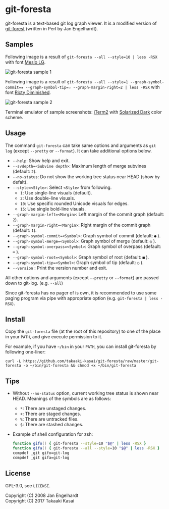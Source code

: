 # git-foresta

git-foresta is a text-based git log graph viewer.
It is a modified version of [git-forest](http://inai.de/projects/hxtools/) (written in Perl by Jan Engelhardt).

## Samples

Following image is a result of
`git-foresta --all --style=10 | less -RSX`
with font [Meslo LG](https://github.com/andreberg/Meslo-Font).

![git-foresta sample 1](https://raw.githubusercontent.com/takaaki-kasai/git-foresta/assets/zzz_git-foresta-sample1.png "git-foresta sample 1")

Following image is a result of
`git-foresta --all --style=1 --graph-symbol-commit=★ --graph-symbol-tip=☆ --graph-margin-right=2 | less -RSX`
with font [Ricty Diminished](https://github.com/edihbrandon/RictyDiminished).

![git-foresta sample 2](https://raw.githubusercontent.com/takaaki-kasai/git-foresta/assets/zzz_git-foresta-sample2.png "git-foresta sample 2")

Terminal emulator of sample screenshots: [iTerm2](https://www.iterm2.com/)
with [Solarized Dark](https://github.com/altercation/solarized/tree/master/iterm2-colors-solarized) color scheme.

## Usage

The command `git-foresta` can take same options and arguments as `git log` (except `--pretty` or `--format`).
It can take additional options below.

* `--help`: Show help and exit.
* `--svdepth=<Subvine depth>`: Maximum length of merge subvines (default: `2`).
* `--no-status`: Do not show the working tree status near HEAD (show by defalt).
* `--style=<Style>`: Select `<Style>` from following.
  - `1`: Use single-line visuals (default).
  - `2`: Use double-line visuals.
  - `10`: Use specific rounded Unicode visuals for edges.
  - `15`: Use single bold-line visuals.
* `--graph-margin-left=<Margin>`: Left margin of the commit graph (default: `2`).
* `--graph-margin-right=<Margin>`: Right margin of the commit graph (default: `1`).
* `--graph-symbol-commit=<Symbol>`: Graph symbol of commit (default: `●` ).
* `--graph-symbol-merge=<Symbol>`: Graph symbol of merge (default: `◎` ).
* `--graph-symbol-overpass=<Symbol>`: Graph symbol of overpass (default: `═` ).
* `--graph-symbol-root=<Symbol>`: Graph symbol of root (default: `■` ).
* `--graph-symbol-tip=<Symbol>`: Graph symbol of tip (default: `○` ).
* `--version` : Print the version number and exit.

All other options and arguments (except `--pretty` or `--format`) are passed down to git-log. (e.g. `--all`)

Since git-foresta has no pager of is own, it is recommended to use some paging program
via pipe with appropriate option (e.g. `git-foresta | less -RSX`).

## Install

Copy the `git-foresta` file (at the root of this repository) to one of the place in your `PATH`,
and give execute permission to it.

For example, if you have `~/bin` in your `PATH`, you can install git-foresta by following one-liner:

```
curl -L https://github.com/takaaki-kasai/git-foresta/raw/master/git-foresta -o ~/bin/git-foresta && chmod +x ~/bin/git-foresta
```

## Tips

* Without `--no-status` option, current working tree status is shown near HEAD.
  Meanings of the symbols are as follows:
  - `*`: There are unstaged changes.
  - `+`: There are staged changes.
  - `%`: There are untracked files.
  - `$`: There are stashed changes.

* Example of shell configuration for zsh:
  ```zsh
  function gifo() { git-foresta --style=10 "$@" | less -RSX }
  function gifa() { git-foresta --all --style=10 "$@" | less -RSX }
  compdef _git gifo=git-log
  compdef _git gifa=git-log
  ```

## License

GPL-3.0, see `LICENSE`.

Copyright (C) 2008 Jan Engelhardt<br />
Copyright (C) 2017 Takaaki Kasai<br />
